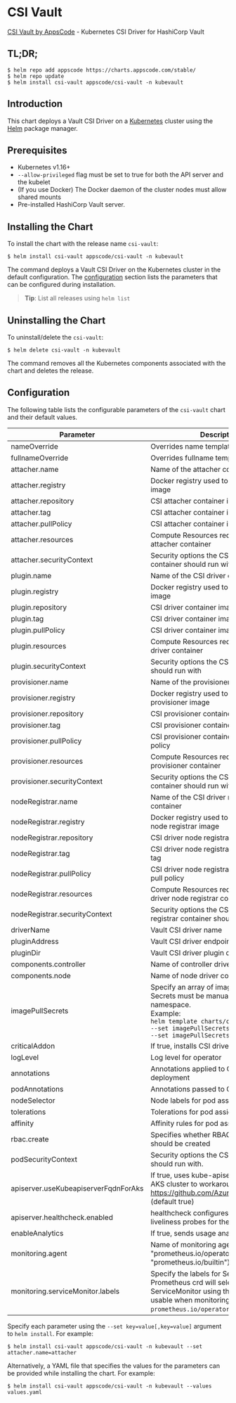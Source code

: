 # CSI Vault

[CSI Vault by AppsCode](https://github.com/kubevault/csi-driver) - Kubernetes CSI Driver for HashiCorp Vault

## TL;DR;

```console
$ helm repo add appscode https://charts.appscode.com/stable/
$ helm repo update
$ helm install csi-vault appscode/csi-vault -n kubevault
```

## Introduction

This chart deploys a Vault CSI Driver on a [Kubernetes](http://kubernetes.io) cluster using the [Helm](https://helm.sh) package manager.

## Prerequisites

- Kubernetes v1.16+
- `--allow-privileged` flag must be set to true for both the API server and the kubelet
- (If you use Docker) The Docker daemon of the cluster nodes must allow shared mounts
- Pre-installed HashiCorp Vault server.

## Installing the Chart

To install the chart with the release name `csi-vault`:

```console
$ helm install csi-vault appscode/csi-vault -n kubevault
```

The command deploys a Vault CSI Driver on the Kubernetes cluster in the default configuration. The [configuration](#configuration) section lists the parameters that can be configured during installation.

> **Tip**: List all releases using `helm list`

## Uninstalling the Chart

To uninstall/delete the `csi-vault`:

```console
$ helm delete csi-vault -n kubevault
```

The command removes all the Kubernetes components associated with the chart and deletes the release.

## Configuration

The following table lists the configurable parameters of the `csi-vault` chart and their default values.

|              Parameter               |                                                                                                              Description                                                                                                               |                                          Default                                           |
|--------------------------------------|----------------------------------------------------------------------------------------------------------------------------------------------------------------------------------------------------------------------------------------|--------------------------------------------------------------------------------------------|
| nameOverride                         | Overrides name template                                                                                                                                                                                                                | `""`                                                                                       |
| fullnameOverride                     | Overrides fullname template                                                                                                                                                                                                            | `""`                                                                                       |
| attacher.name                        | Name of the attacher container                                                                                                                                                                                                         | `attacher`                                                                                 |
| attacher.registry                    | Docker registry used to pull CSI attacher image                                                                                                                                                                                        | `k8s.gcr.io/sig-storage`                                                                   |
| attacher.repository                  | CSI attacher container image                                                                                                                                                                                                           | `csi-attacher`                                                                             |
| attacher.tag                         | CSI attacher container image tag                                                                                                                                                                                                       | `v3.1.0`                                                                                   |
| attacher.pullPolicy                  | CSI attacher container image pull policy                                                                                                                                                                                               | `IfNotPresent`                                                                             |
| attacher.resources                   | Compute Resources required by the CSI attacher container                                                                                                                                                                               | `{}`                                                                                       |
| attacher.securityContext             | Security options the CSI attacher container should run with                                                                                                                                                                            | `{}`                                                                                       |
| plugin.name                          | Name of the CSI driver container                                                                                                                                                                                                       | `plugin`                                                                                   |
| plugin.registry                      | Docker registry used to pull CSI driver image                                                                                                                                                                                          | `registry.byte.builders/kubevault`                                                         |
| plugin.repository                    | CSI driver container image                                                                                                                                                                                                             | `csi-vault`                                                                                |
| plugin.tag                           | CSI driver container image tag                                                                                                                                                                                                         | `v0.4.0-rc.0`                                                                              |
| plugin.pullPolicy                    | CSI driver container image pull policy                                                                                                                                                                                                 | `IfNotPresent`                                                                             |
| plugin.resources                     | Compute Resources required by the CSI driver container                                                                                                                                                                                 | `{}`                                                                                       |
| plugin.securityContext               | Security options the CSI driver container should run with                                                                                                                                                                              | `{"allowPrivilegeEscalation":true,"capabilities":{"add":["SYS_ADMIN"]},"privileged":true}` |
| provisioner.name                     | Name of the provisioner container                                                                                                                                                                                                      | `provisioner`                                                                              |
| provisioner.registry                 | Docker registry used to pull CSI provisioner image                                                                                                                                                                                     | `k8s.gcr.io/sig-storage`                                                                   |
| provisioner.repository               | CSI provisioner container image                                                                                                                                                                                                        | `csi-provisioner`                                                                          |
| provisioner.tag                      | CSI provisioner container image tag                                                                                                                                                                                                    | `v2.2.0`                                                                                   |
| provisioner.pullPolicy               | CSI provisioner container image pull policy                                                                                                                                                                                            | `IfNotPresent`                                                                             |
| provisioner.resources                | Compute Resources required by the CSI provisioner container                                                                                                                                                                            | `{}`                                                                                       |
| provisioner.securityContext          | Security options the CSI provisioner container should run with                                                                                                                                                                         | `{}`                                                                                       |
| nodeRegistrar.name                   | Name of the CSI driver node registrar container                                                                                                                                                                                        | `node-registrar`                                                                           |
| nodeRegistrar.registry               | Docker registry used to pull CSI driver node registrar image                                                                                                                                                                           | `k8s.gcr.io/sig-storage`                                                                   |
| nodeRegistrar.repository             | CSI driver node registrar container image                                                                                                                                                                                              | `csi-node-driver-registrar`                                                                |
| nodeRegistrar.tag                    | CSI driver node registrar container image tag                                                                                                                                                                                          | `v2.1.0`                                                                                   |
| nodeRegistrar.pullPolicy             | CSI driver node registrar container image pull policy                                                                                                                                                                                  | `IfNotPresent`                                                                             |
| nodeRegistrar.resources              | Compute Resources required by the CSI driver node registrar container                                                                                                                                                                  | `{}`                                                                                       |
| nodeRegistrar.securityContext        | Security options the CSI driver node registrar container should run with                                                                                                                                                               | `{}`                                                                                       |
| driverName                           | Vault CSI driver name                                                                                                                                                                                                                  | `secrets.csi.kubevault.com`                                                                |
| pluginAddress                        | Vault CSI driver endpoint address                                                                                                                                                                                                      | `/csi/csi.sock`                                                                            |
| pluginDir                            | Vault CSI driver plugin directory                                                                                                                                                                                                      | `/csi`                                                                                     |
| components.controller                | Name of controller driver component                                                                                                                                                                                                    | `controller`                                                                               |
| components.node                      | Name of node driver component                                                                                                                                                                                                          | `node`                                                                                     |
| imagePullSecrets                     | Specify an array of imagePullSecrets. Secrets must be manually created in the namespace. <br> Example: <br> `helm template charts/csi-vault \` <br> `--set imagePullSecrets[0].name=sec0 \` <br> `--set imagePullSecrets[1].name=sec1` | `[]`                                                                                       |
| criticalAddon                        | If true, installs CSI driver as critical addon                                                                                                                                                                                         | `false`                                                                                    |
| logLevel                             | Log level for operator                                                                                                                                                                                                                 | `3`                                                                                        |
| annotations                          | Annotations applied to CSI driver deployment                                                                                                                                                                                           | `{}`                                                                                       |
| podAnnotations                       | Annotations passed to CSI driver pod(s).                                                                                                                                                                                               | `{}`                                                                                       |
| nodeSelector                         | Node labels for pod assignment                                                                                                                                                                                                         | `{"beta.kubernetes.io/arch":"amd64","beta.kubernetes.io/os":"linux"}`                      |
| tolerations                          | Tolerations for pod assignment                                                                                                                                                                                                         | `[]`                                                                                       |
| affinity                             | Affinity rules for pod assignment                                                                                                                                                                                                      | `{}`                                                                                       |
| rbac.create                          | Specifies whether RBAC resources should be created                                                                                                                                                                                     | `true`                                                                                     |
| podSecurityContext                   | Security options the CSI driver pod should run with.                                                                                                                                                                                   | `{}`                                                                                       |
| apiserver.useKubeapiserverFqdnForAks | If true, uses kube-apiserver FQDN for AKS cluster to workaround https://github.com/Azure/AKS/issues/522 (default true)                                                                                                                 | `true`                                                                                     |
| apiserver.healthcheck.enabled        | healthcheck configures the readiness and liveliness probes for the CSI driver pod.                                                                                                                                                     | `true`                                                                                     |
| enableAnalytics                      | If true, sends usage analytics                                                                                                                                                                                                         | `true`                                                                                     |
| monitoring.agent                     | Name of monitoring agent (either "prometheus.io/operator" or "prometheus.io/builtin")                                                                                                                                                  | `"none"`                                                                                   |
| monitoring.serviceMonitor.labels     | Specify the labels for ServiceMonitor. Prometheus crd will select ServiceMonitor using these labels. Only usable when monitoring agent is `prometheus.io/operator`.                                                                    | `{}`                                                                                       |


Specify each parameter using the `--set key=value[,key=value]` argument to `helm install`. For example:

```console
$ helm install csi-vault appscode/csi-vault -n kubevault --set attacher.name=attacher
```

Alternatively, a YAML file that specifies the values for the parameters can be provided while
installing the chart. For example:

```console
$ helm install csi-vault appscode/csi-vault -n kubevault --values values.yaml
```
